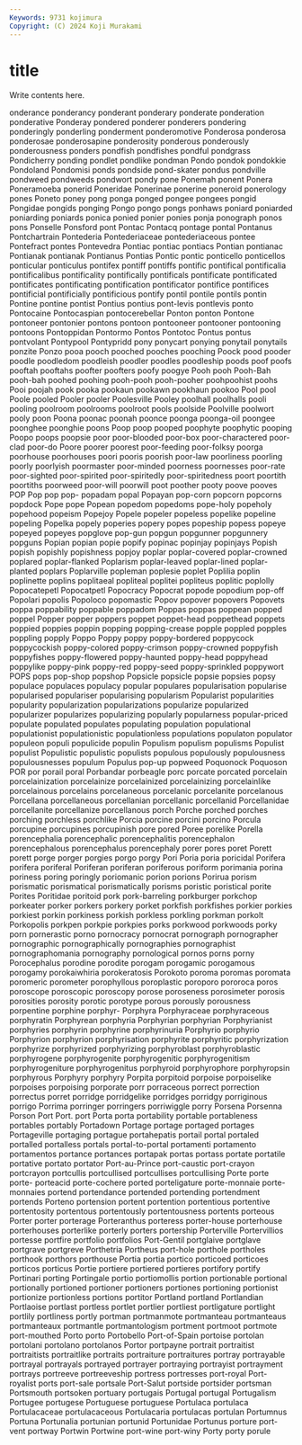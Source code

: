 ```yaml
---
Keywords: 9731 kojimura
Copyright: (C) 2024 Koji Murakami
---
```


# title

Write contents here.



onderance ponderancy ponderant ponderary ponderate ponderation ponderative
Ponderay pondered ponderer ponderers pondering ponderingly ponderling ponderment ponderomotive Ponderosa
ponderosa ponderosae ponderosapine ponderosity ponderous ponderously ponderousness ponders pondfish pondfishes
pondful pondgrass Pondicherry ponding pondlet pondlike pondman Pondo pondok pondokkie
Pondoland Pondomisi ponds pondside pond-skater pondus pondville pondweed pondweeds pondwort
pondy pone Ponemah ponent Ponera Poneramoeba ponerid Poneridae Ponerinae ponerine
poneroid ponerology pones Poneto poney pong ponga ponged pongee pongees
pongid Pongidae pongids ponging Pongo pongo pongs ponhaws poniard poniarded
poniarding poniards ponica ponied ponier ponies ponja ponograph ponos pons
Ponselle Ponsford pont Pontac Pontacq pontage pontal Pontanus Pontchartrain Pontederia
Pontederiaceae pontederiaceous pontee Pontefract pontes Pontevedra Pontiac pontiac pontiacs Pontian
pontianac Pontianak pontianak Pontianus Pontias Pontic pontic ponticello ponticellos ponticular
ponticulus pontifex pontiff pontiffs pontific pontifical pontificalia pontificalibus pontificality pontifically
pontificals pontificate pontificated pontificates pontificating pontification pontificator pontifice pontifices pontificial
pontificially pontificious pontify pontil pontile pontils pontin Pontine pontine pontist
Pontius pontius pont-levis pontlevis ponto Pontocaine Pontocaspian pontocerebellar Ponton ponton
Pontone pontoneer pontonier pontons pontoon pontooneer pontooner pontooning pontoons Pontoppidan
Pontormo Pontos Pontotoc Pontus pontus pontvolant Pontypool Pontypridd pony ponycart
ponying ponytail ponytails ponzite Ponzo pooa pooch pooched pooches pooching
Poock pood pooder poodle poodledom poodleish poodler poodles poodleship poods
poof poofs pooftah pooftahs poofter poofters poofy poogye Pooh pooh
Pooh-Bah pooh-bah poohed poohing pooh-pooh pooh-pooher poohpoohist poohs Pooi poojah
pook pooka pookaun pookawn pookhaun pookoo Pool pool Poole pooled
Pooler pooler Poolesville Pooley poolhall poolhalls pooli pooling poolroom poolrooms
poolroot pools poolside Poolville poolwort pooly poon Poona poonac poonah
poonce poonga poonga-oil poongee poonghee poonghie poons Poop poop pooped
poophyte poophytic pooping Poopo poops poopsie poor poor-blooded poor-box poor-charactered
poor-clad poor-do Poore poorer poorest poor-feeding poor-folksy poorga poorhouse poorhouses
poori pooris poorish poor-law poorliness poorling poorly poorlyish poormaster poor-minded
poorness poornesses poor-rate poor-sighted poor-spirited poor-spiritedly poor-spiritedness poort poortith poortiths
poorweed poor-will poorwill poot poother pooty poove pooves POP Pop
pop pop- popadam popal Popayan pop-corn popcorn popcorns popdock Pope
pope Popean popedom popedoms pope-holy popeholy popehood popeism Popejoy Popele
popeler popeless popelike popeline popeling Popelka popely poperies popery popes
popeship popess popeye popeyed popeyes popglove pop-gun popgun popgunner popgunnery
popguns Popian popian popie popify popinac popinjay popinjays Popish popish
popishly popishness popjoy poplar poplar-covered poplar-crowned poplared poplar-flanked Poplarism poplar-leaved
poplar-lined poplar-planted poplars Poplarville popleman poplesie poplet Poplilia poplin poplinette
poplins poplitaeal popliteal poplitei popliteus poplitic poplolly Popocatepetl Popocatpetl Popocracy
Popocrat popode popodium pop-off Popolari popolis Popoloco popomastic Popov popover
popovers Popovets poppa poppability poppable poppadom Poppas poppas poppean popped
poppel Popper popper poppers poppet poppet-head poppethead poppets poppied poppies
poppin popping popping-crease popple poppled popples poppling popply Poppo Poppy
poppy poppy-bordered poppycock poppycockish poppy-colored poppy-crimson poppy-crowned poppyfish poppyfishes poppy-flowered
poppy-haunted poppy-head poppyhead poppylike poppy-pink poppy-red poppy-seed poppy-sprinkled poppywort POPS
pops pop-shop popshop Popsicle popsicle popsie popsies popsy populace populaces
populacy popular populares popularisation popularise popularised populariser popularising popularism Popularist
popularities popularity popularization popularizations popularize popularized popularizer popularizes popularizing popularly
popularness popular-priced populate populated populates populating population populational populationist populationistic
populationless populations populaton populator populeon populi populicide populin Populism populism
populisms Populist populist Populistic populistic populists populous populously populousness populousnesses
populum Populus pop-up popweed Poquonock Poquoson POR por porail poral
Porbandar porbeagle porc porcate porcated porcelain porcelainization porcelainize porcelainized porcelainizing
porcelainlike porcelainous porcelains porcelaneous porcelanic porcelanite porcelanous Porcellana porcellaneous porcellanian
porcellanic porcellanid Porcellanidae porcellanite porcellanize porcellanous porch Porche porched porches
porching porchless porchlike Porcia porcine porcini porcino Porcula porcupine porcupines
porcupinish pore pored Poree porelike Porella porencephalia porencephalic porencephalitis porencephalon
porencephalous porencephalus porencephaly porer pores poret Porett porett porge porger
porgies porgo porgy Pori Poria poria poricidal Porifera porifera poriferal
Poriferan poriferan poriferous poriform porimania porina poriness poring poringly poriomanic
porion porions Porirua porism porismatic porismatical porismatically porisms poristic poristical
porite Porites Poritidae poritoid pork pork-barreling porkburger porkchop porkeater porker
porkers porkery porket porkfish porkfishes porkier porkies porkiest porkin porkiness
porkish porkless porkling porkman porkolt Porkopolis porkpen porkpie porkpies porks
porkwood porkwoods porky porn pornerastic porno pornocracy pornocrat pornograph pornographer
pornographic pornographically pornographies pornographist pornographomania pornography pornological pornos porns porny
Porocephalus porodine porodite porogam porogamic porogamous porogamy porokaiwhiria porokeratosis Porokoto
poroma poromas poromata poromeric porometer porophyllous poroplastic poroporo pororoca poros
poroscope poroscopic poroscopy porose poroseness porosimeter porosis porosities porosity porotic
porotype porous porously porousness porpentine porphine porphyr- Porphyra Porphyraceae porphyraceous
porphyratin Porphyrean porphyria Porphyrian porphyrian Porphyrianist porphyries porphyrin porphyrine porphyrinuria
Porphyrio porphyrio Porphyrion porphyrion porphyrisation porphyrite porphyritic porphyrization porphyrize porphyrized
porphyrizing porphyroblast porphyroblastic porphyrogene porphyrogenite porphyrogenitic porphyrogenitism porphyrogeniture porphyrogenitus porphyroid
porphyrophore porphyropsin porphyrous Porphyry porphyry Porpita porpitoid porpoise porpoiselike porpoises
porpoising porporate porr porraceous porrect porrection porrectus porret porridge porridgelike
porridges porridgy porriginous porrigo Porrima porringer porringers porriwiggle porry Porsena
Porsenna Porson Port Port. port Porta porta portability portable portableness
portables portably Portadown Portage portage portaged portages Portageville portaging portague
portahepatis portail portal portaled portalled portalless portals portal-to-portal portamenti portamento
portamentos portance portances portapak portas portass portate portatile portative portato
portator Port-au-Prince port-caustic port-crayon portcrayon portcullis portcullised portcullises portcullising Porte
porte porte- porteacid porte-cochere ported porteligature porte-monnaie porte-monnaies portend portendance
portended portending portendment portends Porteno portension portent portention portentious portentive
portentosity portentous portentously portentousness portents porteous Porter porter porterage Porteranthus
porteress porter-house porterhouse porterhouses porterlike porterly porters portership Porterville Portervillios
portesse portfire portfolio portfolios Port-Gentil portglaive portglave portgrave portgreve Porthetria
Portheus port-hole porthole portholes porthook porthors porthouse Portia portia portico
porticoed porticoes porticos porticus Portie portiere portiered portieres portifory portify
Portinari porting Portingale portio portiomollis portion portionable portional portionally portioned
portioner portioners portiones portioning portionist portionize portionless portions portitor Portland
portland Portlandian Portlaoise portlast portless portlet portlier portliest portligature portlight
portlily portliness portly portman portmanmote portmanteau portmanteaus portmanteaux portmantle portmantologism
portment portmoot portmote port-mouthed Porto porto Portobello Port-of-Spain portoise portolan
portolani portolano portolanos Portor portpayne portrait portraitist portraitists portraitlike portraits
portraiture portraitures portray portrayable portrayal portrayals portrayed portrayer portraying portrayist
portrayment portrays portreeve portreeveship portress portresses port-royal Port-royalist ports port-sale
portsale Port-Salut portside portsider portsman Portsmouth portsoken portuary portugais Portugal
portugal Portugalism Portugee portugese Portuguese portuguese Portulaca portulaca Portulacaceae portulacaceous
Portulacaria portulacas portulan Portumnus Portuna Portunalia portunian portunid Portunidae Portunus
porture port-vent portway Portwin Portwine port-wine port-winy Porty porty porule

